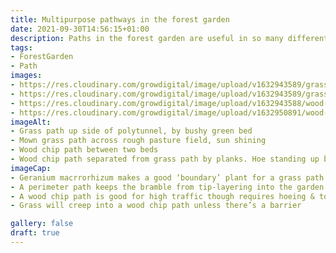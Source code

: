 ```yaml
---
title: Multipurpose pathways in the forest garden
date: 2021-09-30T14:56:15+01:00
description: Paths in the forest garden are useful in so many different ways
tags: 
- ForestGarden
- Path
images: 
- https://res.cloudinary.com/growdigital/image/upload/v1632943589/grass-path-geranium-210929.jpg
- https://res.cloudinary.com/growdigital/image/upload/v1632943589/grass-path-perimeter-210929.jpg
- https://res.cloudinary.com/growdigital/image/upload/v1632943588/wood-chip-path-210929.jpg
- https://res.cloudinary.com/growdigital/image/upload/v1632950891/wood-chip-path-plank-210929.jpg
imageAlt:
- Grass path up side of polytunnel, by bushy green bed
- Mown grass path across rough pasture field, sun shining
- Wood chip path between two beds
- Wood chip path separated from grass path by planks. Hoe standing up by pots.
imageCap:
- Geranium macrrorhizum makes a good ‘boundary’ plant for a grass path
- A perimeter path keeps the bramble from tip-layering into the garden
- A wood chip path is good for high traffic though requires hoeing & topping up
- Grass will creep into a wood chip path unless there’s a barrier

gallery: false
draft: true
---
```



